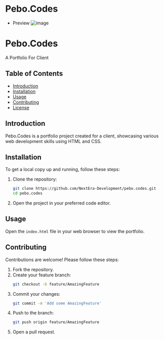 # Pebo.Codes
- Preview
![image](https://github.com/user-attachments/assets/eb2ca8c8-3231-42f8-a05b-65961704ec49)

























# Pebo.Codes

A Portfolio For Client

## Table of Contents

- [Introduction](#introduction)
- [Installation](#installation)
- [Usage](#usage)
- [Contributing](#contributing)
- [License](#license)

## Introduction

Pebo.Codes is a portfolio project created for a client, showcasing various web development skills using HTML and CSS.

## Installation

To get a local copy up and running, follow these steps:

1. Clone the repository:
    ```sh
    git clone https://github.com/NextEra-Development/pebo.codes.git
    cd pebo.codes
    ```

2. Open the project in your preferred code editor.

## Usage

Open the `index.html` file in your web browser to view the portfolio.

## Contributing

Contributions are welcome! Please follow these steps:

1. Fork the repository.
2. Create your feature branch:
    ```sh
    git checkout -b feature/AmazingFeature
    ```
3. Commit your changes:
    ```sh
    git commit -m 'Add some AmazingFeature'
    ```
4. Push to the branch:
    ```sh
    git push origin feature/AmazingFeature
    ```
5. Open a pull request.
